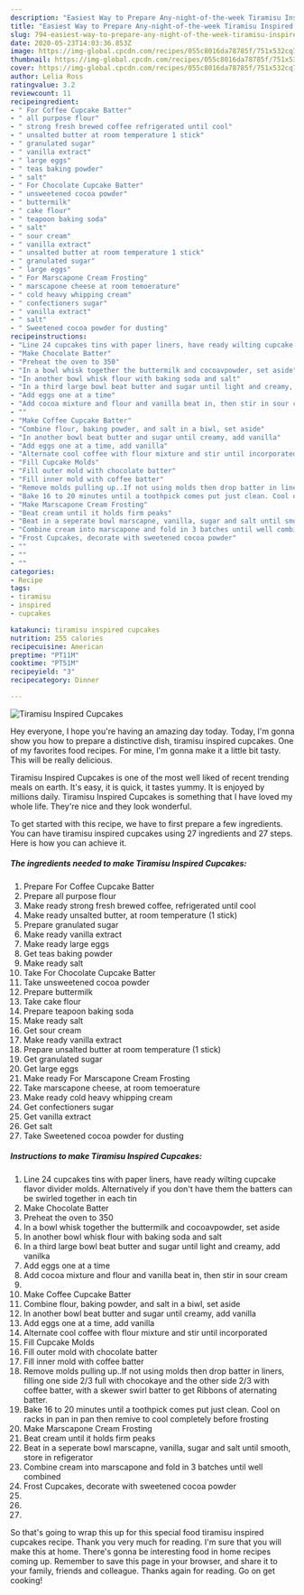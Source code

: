 ```yaml
---
description: "Easiest Way to Prepare Any-night-of-the-week Tiramisu Inspired Cupcakes"
title: "Easiest Way to Prepare Any-night-of-the-week Tiramisu Inspired Cupcakes"
slug: 794-easiest-way-to-prepare-any-night-of-the-week-tiramisu-inspired-cupcakes
date: 2020-05-23T14:03:36.853Z
image: https://img-global.cpcdn.com/recipes/055c8016da78785f/751x532cq70/tiramisu-inspired-cupcakes-recipe-main-photo.jpg
thumbnail: https://img-global.cpcdn.com/recipes/055c8016da78785f/751x532cq70/tiramisu-inspired-cupcakes-recipe-main-photo.jpg
cover: https://img-global.cpcdn.com/recipes/055c8016da78785f/751x532cq70/tiramisu-inspired-cupcakes-recipe-main-photo.jpg
author: Lelia Ross
ratingvalue: 3.2
reviewcount: 11
recipeingredient:
- " For Coffee Cupcake Batter"
- " all purpose flour"
- " strong fresh brewed coffee refrigerated until cool"
- " unsalted butter at room temperature 1 stick"
- " granulated sugar"
- " vanilla extract"
- " large eggs"
- " teas baking powder"
- " salt"
- " For Chocolate Cupcake Batter"
- " unsweetened cocoa powder"
- " buttermilk"
- " cake flour"
- " teapoon baking soda"
- " salt"
- " sour cream"
- " vanilla extract"
- " unsalted butter at room temperature 1 stick"
- " granulated sugar"
- " large eggs"
- " For Marscapone Cream Frosting"
- " marscapone cheese at room temoerature"
- " cold heavy whipping cream"
- " confectioners sugar"
- " vanilla extract"
- " salt"
- " Sweetened cocoa powder for dusting"
recipeinstructions:
- "Line 24 cupcakes tins with paper liners, have ready wilting cupcake flavor divider molds. Alternatively if you don&#39;t have them the batters can be swirled together in each tin"
- "Make Chocolate Batter"
- "Preheat the oven to 350"
- "In a bowl whisk together the buttermilk and cocoavpowder, set aside"
- "In another bowl whisk flour with baking soda and salt"
- "In a third large bowl beat butter and sugar until light and creamy, add vanilka"
- "Add eggs one at a time"
- "Add cocoa mixture and flour and vanilla beat in, then stir in sour cream"
- ""
- "Make Coffee Cupcake Batter"
- "Combine flour, baking powder, and salt in a biwl, set aside"
- "In another bowl beat butter and sugar until creamy, add vanilla"
- "Add eggs one at a time, add vanilla"
- "Alternate cool coffee with flour mixture and stir until incorporated"
- "Fill Cupcake Molds"
- "Fill outer mold with chocolate batter"
- "Fill inner mold with coffee batter"
- "Remove molds pulling up..If not using molds then drop batter in liners, filling one side 2/3 full with chocokaye and the other side 2/3 with coffee batter, with a skewer swirl batter to get Ribbons of aternating batter."
- "Bake 16 to 20 minutes until a toothpick comes put just clean. Cool on racks in pan in pan then remive to cool completely before frosting"
- "Make Marscapone Cream Frosting"
- "Beat cream until it holds firm peaks"
- "Beat in a seperate bowl marscapne, vanilla, sugar and salt until smooth, store in refigerator"
- "Combine cream into marscapone and fold in 3 batches until well combined"
- "Frost Cupcakes, decorate with sweetened cocoa powder"
- ""
- ""
- ""
categories:
- Recipe
tags:
- tiramisu
- inspired
- cupcakes

katakunci: tiramisu inspired cupcakes 
nutrition: 255 calories
recipecuisine: American
preptime: "PT11M"
cooktime: "PT51M"
recipeyield: "3"
recipecategory: Dinner

---
```



![Tiramisu Inspired Cupcakes](https://img-global.cpcdn.com/recipes/055c8016da78785f/751x532cq70/tiramisu-inspired-cupcakes-recipe-main-photo.jpg)

Hey everyone, I hope you're having an amazing day today. Today, I'm gonna show you how to prepare a distinctive dish, tiramisu inspired cupcakes. One of my favorites food recipes. For mine, I'm gonna make it a little bit tasty. This will be really delicious.



Tiramisu Inspired Cupcakes is one of the most well liked of recent trending meals on earth. It's easy, it is quick, it tastes yummy. It is enjoyed by millions daily. Tiramisu Inspired Cupcakes is something that I have loved my whole life. They're nice and they look wonderful.


To get started with this recipe, we have to first prepare a few ingredients. You can have tiramisu inspired cupcakes using 27 ingredients and 27 steps. Here is how you can achieve it.

<!--inarticleads1-->

##### The ingredients needed to make Tiramisu Inspired Cupcakes:

1. Prepare  For Coffee Cupcake Batter
1. Prepare  all purpose flour
1. Make ready  strong fresh brewed coffee, refrigerated until cool
1. Make ready  unsalted butter, at room temperature (1 stick)
1. Prepare  granulated sugar
1. Make ready  vanilla extract
1. Make ready  large eggs
1. Get  teas baking powder
1. Make ready  salt
1. Take  For Chocolate Cupcake Batter
1. Take  unsweetened cocoa powder
1. Prepare  buttermilk
1. Take  cake flour
1. Prepare  teapoon baking soda
1. Make ready  salt
1. Get  sour cream
1. Make ready  vanilla extract
1. Prepare  unsalted butter at room temperature (1 stick)
1. Get  granulated sugar
1. Get  large eggs
1. Make ready  For Marscapone Cream Frosting
1. Take  marscapone cheese, at room temoerature
1. Make ready  cold heavy whipping cream
1. Get  confectioners sugar
1. Get  vanilla extract
1. Get  salt
1. Take  Sweetened cocoa powder for dusting




<!--inarticleads2-->

##### Instructions to make Tiramisu Inspired Cupcakes:

1. Line 24 cupcakes tins with paper liners, have ready wilting cupcake flavor divider molds. Alternatively if you don&#39;t have them the batters can be swirled together in each tin
1. Make Chocolate Batter
1. Preheat the oven to 350
1. In a bowl whisk together the buttermilk and cocoavpowder, set aside
1. In another bowl whisk flour with baking soda and salt
1. In a third large bowl beat butter and sugar until light and creamy, add vanilka
1. Add eggs one at a time
1. Add cocoa mixture and flour and vanilla beat in, then stir in sour cream
1. 
1. Make Coffee Cupcake Batter
1. Combine flour, baking powder, and salt in a biwl, set aside
1. In another bowl beat butter and sugar until creamy, add vanilla
1. Add eggs one at a time, add vanilla
1. Alternate cool coffee with flour mixture and stir until incorporated
1. Fill Cupcake Molds
1. Fill outer mold with chocolate batter
1. Fill inner mold with coffee batter
1. Remove molds pulling up..If not using molds then drop batter in liners, filling one side 2/3 full with chocokaye and the other side 2/3 with coffee batter, with a skewer swirl batter to get Ribbons of aternating batter.
1. Bake 16 to 20 minutes until a toothpick comes put just clean. Cool on racks in pan in pan then remive to cool completely before frosting
1. Make Marscapone Cream Frosting
1. Beat cream until it holds firm peaks
1. Beat in a seperate bowl marscapne, vanilla, sugar and salt until smooth, store in refigerator
1. Combine cream into marscapone and fold in 3 batches until well combined
1. Frost Cupcakes, decorate with sweetened cocoa powder
1. 
1. 
1. 




So that's going to wrap this up for this special food tiramisu inspired cupcakes recipe. Thank you very much for reading. I'm sure that you will make this at home. There's gonna be interesting food in home recipes coming up. Remember to save this page in your browser, and share it to your family, friends and colleague. Thanks again for reading. Go on get cooking!
